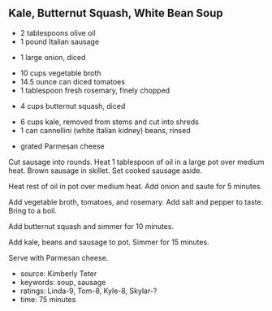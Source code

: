 Kale, Butternut Squash, White Bean Soup
---------------------------------------

- 2 tablespoons olive oil
- 1 pound Italian sausage
<!-- -->
- 1 large onion, diced
<!-- -->
- 10 cups vegetable broth
- 14.5 ounce can diced tomatoes
- 1 tablespoon fresh rosemary, finely chopped
<!-- -->
- 4 cups butternut squash, diced
<!-- -->
- 6 cups kale, removed from stems and cut into shreds
- 1 can cannellini (white Italian kidney) beans, rinsed
<!-- -->
- grated Parmesan cheese

Cut sausage into rounds.  Heat 1 tablespoon of oil in a large pot over
medium heat.  Brown sausage in skillet.  Set cooked sausage aside.

Heat rest of oil in pot over medium heat.  Add onion and saute for 5
minutes.

Add vegetable broth, tomatoes, and rosemary.  Add salt and pepper to
taste.  Bring to a boil.

Add butternut squash and simmer for 10 minutes.

Add kale, beans and sausage to pot.  Simmer for 15 minutes.

Serve with Parmesan cheese.

- source: Kimberly Teter
- keywords: soup, sausage
- ratings: Linda-9, Tom-8, Kyle-8, Skylar-?
- time: 75 minutes
